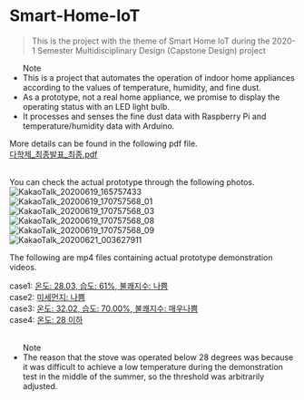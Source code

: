 # Smart-Home-IoT
> This is the project with the theme of Smart Home IoT during the 2020-1 Semester Multidisciplinary Design (Capstone Design) project

<ul>Note
<li>This is a project that automates the operation of indoor home appliances according to the values of temperature, humidity, and fine dust.</li>
<li>As a prototype, not a real home appliance, we promise to display the operating status with an LED light bulb.</li>
<li>It processes and senses the fine dust data with Raspberry Pi and temperature/humidity data with Arduino.</li>
</ul> 

More details can be found in the following pdf file. <br/>
[다학제_최종발표_최종.pdf](https://github.com/mrnglory/Smart-Home-IoT/files/5884577/_._.pdf) <br/> <br/>

You can check the actual prototype through the following photos. <br/>
![KakaoTalk_20200619_165757433](https://user-images.githubusercontent.com/52367973/106086469-925b9a00-6165-11eb-8e31-6b57f2925368.jpg) <br/>
![KakaoTalk_20200619_170757568_01](https://user-images.githubusercontent.com/52367973/106086476-94bdf400-6165-11eb-9af9-8080c9fbd087.jpg) <br/>
![KakaoTalk_20200619_170757568_03](https://user-images.githubusercontent.com/52367973/106086478-95568a80-6165-11eb-904a-248d69be7594.jpg) <br/>
![KakaoTalk_20200619_170757568_08](https://user-images.githubusercontent.com/52367973/106086481-9687b780-6165-11eb-973e-a1ade3843c52.jpg) <br/>
![KakaoTalk_20200619_170757568_09](https://user-images.githubusercontent.com/52367973/106086482-97204e00-6165-11eb-996b-5b1be37d3399.jpg) <br/>
![KakaoTalk_20200621_003627911](https://user-images.githubusercontent.com/52367973/106086496-9b4c6b80-6165-11eb-8caa-9404ac6150c6.jpg) <br/>


The following are mp4 files containing actual prototype demonstration videos. <br/>

case1: [온도: 28.03, 습도: 61%, 불쾌지수: 나쁨](https://user-images.githubusercontent.com/52367973/106086009-a05ceb00-6164-11eb-9991-789528b5f6f4.mp4) <br/>
case2: [미세먼지: 나쁨](https://user-images.githubusercontent.com/52367973/106086132-e74ae080-6164-11eb-8fb9-d2a4395c04b3.mp4) <br/>
case3: [온도: 32.02, 습도: 70.00%, 불쾌지수: 매우나쁨](https://user-images.githubusercontent.com/52367973/106086141-eade6780-6164-11eb-8a3e-da07cfc0dd48.mp4) <br/>
case4: [온도: 28 이하](https://user-images.githubusercontent.com/52367973/106086136-e914a400-6164-11eb-8681-b66229809adf.mp4) <br/> <br/>

<ul>Note
<li>The reason that the stove was operated below 28 degrees was because it was difficult to achieve a low temperature during the demonstration test in the middle of the summer, so the threshold was arbitrarily adjusted. </li>
</ul>
